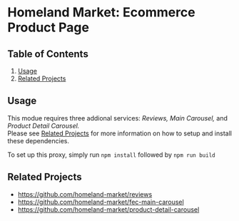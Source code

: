 # Homeland Market: Ecommerce Product Page

## Table of Contents

1. [Usage](#Usage)
2. [Related Projects](#related-projects)

## Usage

This modue requires three addional services: <em>Reviews, Main Carousel,</em> and <em>Product Detail Carousel.</em> <br />
Please see [Related Projects](#related-projects) for more information on how to setup and install these dependencies. 

To set up this proxy, simply run `npm install` followed by `npm run build`

## Related Projects

  - https://github.com/homeland-market/reviews
  - https://github.com/homeland-market/fec-main-carousel
  - https://github.com/homeland-market/product-detail-carousel
